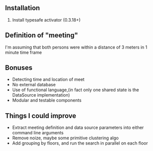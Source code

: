 ## Installation

1. Install typesafe activator (0.3.18+)


## Definition of "meeting"
I'm assuming that both persons were within a distance of 3 meters in 1 minute time frame

## Bonuses
* Detecting time and location of meet
* No external database
* Use of functional language,(in fact only one shared state is the DataSource implementation)
* Modular and testable components

## Things I could improve
* Extract meeting definition and data source parameters into either command line arguments
* Remove noize, maybe some primitive clustering algo
* Add grouping by floors, and run the search in parallel on each floor
